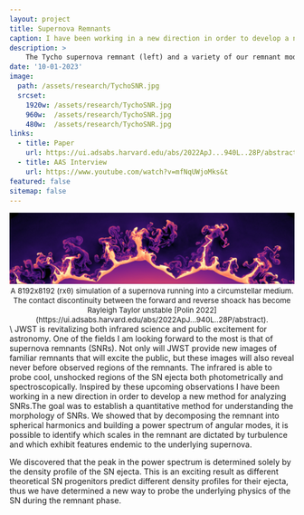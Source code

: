 ```yaml
---
layout: project
title: Supernova Remnants
caption: I have been working in a new direction in order to develop a new method for analyzing SNRs.The goal was to establish a quantitative method for understanding the morphology of SNRs. We showed that by decomposing the remnant into spherical harmonics and building a power spectrum of angular modes, it is possible to identify which scales in the remnant are dictated by turbulence and which exhibit features endemic to the underlying supernova.
description: >
    The Tycho supernova remnant (left) and a variety of our remnant models tracing the dominant angular mode in the remnant power spectrum (right).
date: '10-01-2023'
image: 
  path: /assets/research/TychoSNR.jpg
  srcset: 
    1920w: /assets/research/TychoSNR.jpg
    960w:  /assets/research/TychoSNR.jpg
    480w:  /assets/research/TychoSNR.jpg
links:
  - title: Paper
    url: https://ui.adsabs.harvard.edu/abs/2022ApJ...940L..28P/abstract
  - title: AAS Interview
    url: https://www.youtube.com/watch?v=mfNqUWjoMks&t
featured: false
sitemap: false
---
```

<center>
<img src="/assets/talks/RTI.jpg" alt="Polin2022" style="width:300"/>
<span style="font-size: small"> <span style="line-height: 0.1em"> A 8192x8192 (rxθ) simulation of a supernova running into a circumstellar medium. The contact discontinuity between the forward and reverse shoack has become Rayleigh Taylor unstable [Polin 2022](https://ui.adsabs.harvard.edu/abs/2022ApJ...940L..28P/abstract). </span></span>
</center>
\
JWST is revitalizing both infrared science and public excitement for astronomy. One of the fields I am looking forward to the most is that of supernova remnants (SNRs). Not only will JWST provide new images of familiar remnants that will excite the public, but these images will also reveal never before observed regions of the remnants. The infrared is able to probe cool, unshocked regions of the SN ejecta both photometrically and spectroscopically. Inspired by these upcoming observations I have been working in a new direction in order to develop a new method for analyzing SNRs.The goal was to establish a quantitative method for understanding the morphology of SNRs. We showed that by decomposing the remnant into spherical harmonics and building a power spectrum of angular modes, it is possible to identify which scales in the remnant are dictated by turbulence and which exhibit features endemic to the underlying supernova.



We discovered that the peak in the power spectrum is determined solely by the density profile of the SN ejecta. This is an exciting result as different theoretical SN progenitors predict different density profiles for their ejecta, thus we have determined a new way to probe the underlying physics of the SN during the remnant phase.
